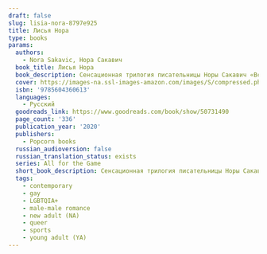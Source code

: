 ```yaml
---
draft: false
slug: lisia-nora-8797e925
title: Лисья Нора
type: books
params:
  authors:
    - Nora Sakavic, Нора Сакавич
  book_title: Лисья Нора
  book_description: Сенсационная трилогия писательницы Норы Сакавич «Все ради игры» была впервые опубликована в интернете, однако молниеносно покорила читателей во всем мире. Трилогия повествует о команде «Лисов» — игроков экси (вымышленный спорт), которые, будучи отбросами в жизни, пытаются подняться со дна турнирной таблицы и выиграть чемпионат страны. Главный герой, Нил Джостен, пытается скрыться от своего темного прошлого, однако, став частью команды, вынужден сражаться не только с соперниками, но и с новоиспеченными товарищами, каждый из которых хранит свои секреты.
  cover: https://images-na.ssl-images-amazon.com/images/S/compressed.photo.goodreads.com/books/1580491701i/50731490.jpg
  isbn: '9785604360613'
  languages:
    - Русский
  goodreads_link: https://www.goodreads.com/book/show/50731490
  page_count: '336'
  publication_year: '2020'
  publishers:
    - Popcorn books
  russian_audioversion: false
  russian_translation_status: exists
  series: All for the Game
  short_book_description: Сенсационная трилогия писательницы Норы Сакавич «Все ради игры» была впервые опубликована в интернете, однако молниеносно покорила читателей во всем мире. Трилогия повествует о команде «Лисов» —...
  tags:
    - contemporary
    - gay
    - LGBTQIA+
    - male-male romance
    - new adult (NA)
    - queer
    - sports
    - young adult (YA)
---
```


